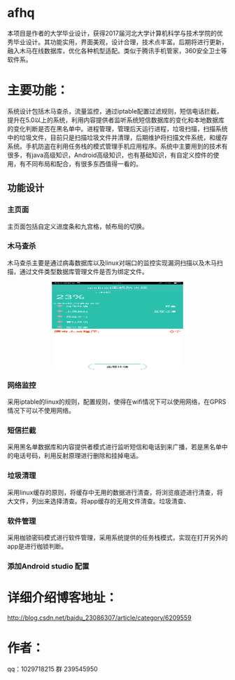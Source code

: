 # afhq
本项目是作者的大学毕业设计，获得2017届河北大学计算机科学与技术学院的优秀毕业设计。其功能实用，界面美观，设计合理，技术点丰富。后期将进行更新，融入木马在线数据库，优化各种机型适配。类似于腾讯手机管家，360安全卫士等软件系。
# 主要功能：
系统设计包括木马查杀，流量监控，通过iptable配置过滤规则，短信电话拦截，提升在5.0以上的系统，利用内容提供者监听系统短信数据库的变化和本地数据库的变化判断是否在黑名单中。进程管理，管理后天运行进程，垃圾扫描，扫描系统中的垃圾文件，目前只是扫描垃圾文件并清理，后期维护将扫描文件系统，和缓存系统。手机防盗在利用任务栈的模式管理手机应用程序。系统中主要用到的技术有很多，有java高级知识，Android高级知识，也有基础知识，有自定义控件的使用，有不同布局和配合，有很多东西值得一看的。
## 功能设计
### 主页面
主页面包括自定义进度条和九宫格，帧布局的切换。
### 木马查杀
木马查杀主要是通过病毒数据库以及linux对端口的监控实现漏洞扫描以及木马扫描，通过文件类型数据库管理文件是否为绑定文件。
<div  align="center">    
<img src="./image/Screenshot_2017-05-04-23-05-19-69.png" width = "300" height = "200" alt="木马查杀" align=center />
</div>

### 网络监控
采用iptable的linux的规则，配置规则，使得在wifi情况下可以使用网络，在GPRS情况下可以不使用网络。
### 短信拦截
采用黑名单数据库和内容提供者模式进行监听短信和电话到来广播，若是黑名单中的电话号码，利用反射原理进行删除和挂掉电话。
### 垃圾清理
采用linux缓存的原则，将缓存中无用的数据进行清查，将浏览痕迹进行清查，将大文件，列出来选择清查。将app缓存的无用文件清查。垃圾清查、
### 软件管理
采用枷锁密码模式进行软件管理，采用系统提供的任务栈模式，实现在打开另外的app是进行枷锁判断。
### 添加Android studio 配置

# 详细介绍博客地址：
http://blog.csdn.net/baidu_23086307/article/category/6209559
# 作者：
qq：1029718215
群 239545950
